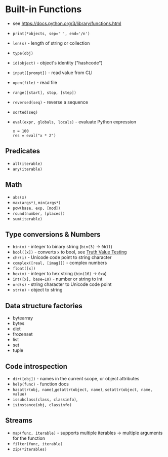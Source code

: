 # Built-in Functions
- see https://docs.python.org/3/library/functions.html

- `print(*objects, sep=' ', end='/n')`
- `len(s)` - length of string or collection
- `type(obj)`
- `id(object)` - object's identity ("hashcode")
- `input([prompt])` - read value from CLI
- `open(file)` - read file
- `range([start], stop, [step])`
- `reversed(seq)` - reverse a sequence
- `sorted(seq)`
- `eval(expr, globals, locals)` - evaluate Python expression
   ```
   x = 100
   res = eval("x * 2")
   ```

## Predicates
- `all(iterable)`
- `any(iterable)`

## Math
- `abs(x)`
- `max(args*)`, `min(args*)`
- `pow(base, exp, [mod])`
- `round(number, [places])`
- `sum(iterable)`

## Type conversions & Numbers
- `bin(x)` - integer to binary string (`bin(3)` -> `0b11`)
- `bool([x])` - converts `x` to bool, see [Truth Value Testing](https://docs.python.org/3/library/stdtypes.html#truth)
- `chr(i)` - Unicode code point to string character
- `complex([real, [imag]])` - complex numbers
- `float([x])`
- `hex(x)` - integer to hex string (`bin(16)` -> `0xa`)
- `int([x], base=10)` - number or string to int
- `ord(s)` - string character to Unicode code point
- `str(o)` - object to string

## Data structure factories
- bytearray
- bytes
- dict
- frozenset
- list
- set
- tuple

## Code introspection
- `dir([obj])` - names in the current scope, or object attributes
- `help(func)` - function docs
- `hasattr(obj, name)`,`getattr(object, name)`, `setattr(object, name, value)`
- `issubclass(class, classinfo)`,
- `isinstance(obj, classinfo)`

## Streams
- `map(func, iterable)` - supports multiple iterables -> multiple arguments for the function
- `filter(func, iterable)`
- `zip(*iterables)`